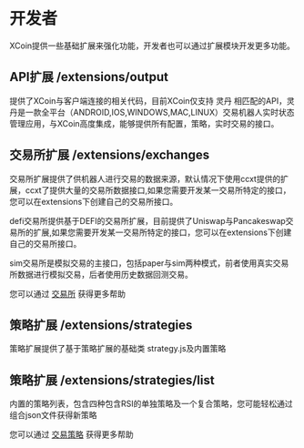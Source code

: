 # 开发者

XCoin提供一些基础扩展来强化功能，开发者也可以通过扩展模块开发更多功能。

## API扩展 /extensions/output

提供了XCoin与客户端连接的相关代码，目前XCoin仅支持 灵丹 相匹配的API，灵丹是一款全平台（ANDROID,IOS,WINDOWS,MAC,LINUX）交易机器人实时状态管理应用，与XCoin高度集成，能够提供所有配置，策略，实时交易的接口。

## 交易所扩展 /extensions/exchanges

交易所扩展提供了供机器人进行交易的数据来源，默认情况下使用ccxt提供的扩展，ccxt了提供大量的交易所数据接口,如果您需要开发某一交易所特定的接口，您可以在extensions下创建自己的交易所接口。

defi交易所提供基于DEFI的交易所扩展，目前提供了Uniswap与Pancakeswap交易所的扩展,如果您需要开发某一交易所特定的接口，您可以在extensions下创建自己的交易所接口。

sim交易所是模拟交易的主接口，包括paper与sim两种模式，前者使用真实交易所数据进行模拟交易，后者使用历史数据回测交易。

您可以通过 [交易所](exchagne.md) 获得更多帮助

## 策略扩展 /extensions/strategies

策略扩展提供了基于策略扩展的基础类 strategy.js及内置策略

## 策略扩展 /extensions/strategies/list

内置的策略列表，包含四种包含RSI的单独策略及一个复合策略，您可能轻松通过组合json文件获得新策略

您可以通过 [交易策略](strategy.md) 获得更多帮助
